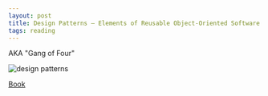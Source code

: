 ```yaml
---
layout: post
title: Design Patterns – Elements of Reusable Object-Oriented Software 
tags: reading
---
```


AKA "Gang of Four"

![design patterns](/assets/design-patterns.png)

[Book](http://www.amazon.ca/dp/0201633612/ref=pe_386430_121528420_TE_dp_1)
